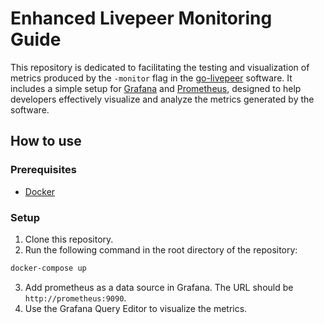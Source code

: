 # Enhanced Livepeer Monitoring Guide

This repository is dedicated to facilitating the testing and visualization of metrics produced by the `-monitor` flag in the [go-livepeer](https://github.com/livepeer/go-livepeer/) software. It includes a simple setup for [Grafana](https://grafana.com/) and [Prometheus](https://prometheus.io/), designed to help developers effectively visualize and analyze the metrics generated by the software.

## How to use

### Prerequisites

- [Docker](https://docs.docker.com/get-docker/)

### Setup

1. Clone this repository.
2. Run the following command in the root directory of the repository:

```bash
docker-compose up
```

3. Add prometheus as a data source in Grafana. The URL should be `http://prometheus:9090`.
4. Use the Grafana Query Editor to visualize the metrics.
